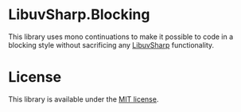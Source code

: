 LibuvSharp.Blocking
===================

This library uses mono continuations to make it possible to code in a blocking style
without sacrificing any [LibuvSharp](https://github.com/txdv/LibuvSharp/) functionality.

License
=======

This library is available under the [MIT license](http://en.wikipedia.org/wiki/MIT_License).
